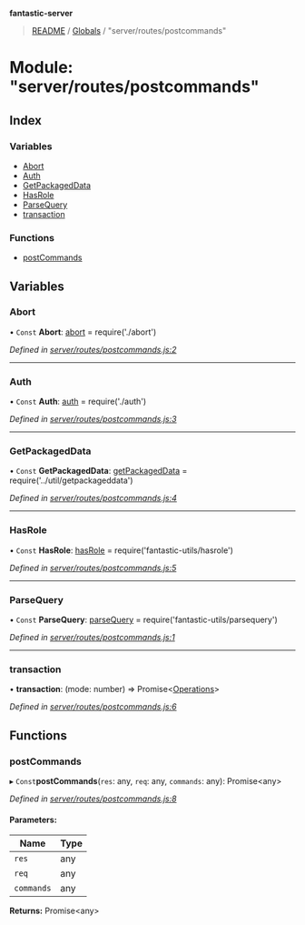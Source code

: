 **fantastic-server**

> [README](../README.md) / [Globals](../globals.md) / "server/routes/postcommands"

# Module: "server/routes/postcommands"

## Index

### Variables

* [Abort](_server_routes_postcommands_.md#abort)
* [Auth](_server_routes_postcommands_.md#auth)
* [GetPackagedData](_server_routes_postcommands_.md#getpackageddata)
* [HasRole](_server_routes_postcommands_.md#hasrole)
* [ParseQuery](_server_routes_postcommands_.md#parsequery)
* [transaction](_server_routes_postcommands_.md#transaction)

### Functions

* [postCommands](_server_routes_postcommands_.md#postcommands)

## Variables

### Abort

• `Const` **Abort**: [abort](_server_routes_abort_.md#abort) = require('./abort')

*Defined in [server/routes/postcommands.js:2](https://github.com/besimorhino/project-fantastic/blob/af5d0de/server/routes/postcommands.js#L2)*

___

### Auth

• `Const` **Auth**: [auth](_server_routes_auth_index_.md#auth) = require('./auth')

*Defined in [server/routes/postcommands.js:3](https://github.com/besimorhino/project-fantastic/blob/af5d0de/server/routes/postcommands.js#L3)*

___

### GetPackagedData

• `Const` **GetPackagedData**: [getPackagedData](_server_util_getpackageddata_.md#getpackageddata) = require('../util/getpackageddata')

*Defined in [server/routes/postcommands.js:4](https://github.com/besimorhino/project-fantastic/blob/af5d0de/server/routes/postcommands.js#L4)*

___

### HasRole

• `Const` **HasRole**: [hasRole](_packages_fantastic_utils_hasrole_.md#hasrole) = require('fantastic-utils/hasrole')

*Defined in [server/routes/postcommands.js:5](https://github.com/besimorhino/project-fantastic/blob/af5d0de/server/routes/postcommands.js#L5)*

___

### ParseQuery

• `Const` **ParseQuery**: [parseQuery](_packages_fantastic_utils_parsequery_.md#parsequery) = require('fantastic-utils/parsequery')

*Defined in [server/routes/postcommands.js:1](https://github.com/besimorhino/project-fantastic/blob/af5d0de/server/routes/postcommands.js#L1)*

___

### transaction

•  **transaction**: (mode: number) => Promise\<[Operations](_packages_fantastic_utils_db_types_d_.md#operations)>

*Defined in [server/routes/postcommands.js:6](https://github.com/besimorhino/project-fantastic/blob/af5d0de/server/routes/postcommands.js#L6)*

## Functions

### postCommands

▸ `Const`**postCommands**(`res`: any, `req`: any, `commands`: any): Promise\<any>

*Defined in [server/routes/postcommands.js:8](https://github.com/besimorhino/project-fantastic/blob/af5d0de/server/routes/postcommands.js#L8)*

#### Parameters:

Name | Type |
------ | ------ |
`res` | any |
`req` | any |
`commands` | any |

**Returns:** Promise\<any>
